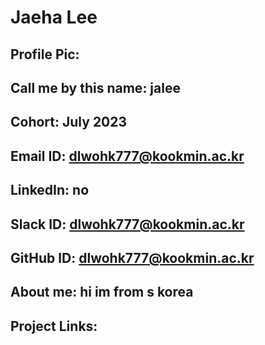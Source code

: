 # Jaeha Lee
## Profile Pic: 
## Call me by this name: jalee
## Cohort: July 2023
## Email ID: dlwohk777@kookmin.ac.kr
## LinkedIn: no
## Slack ID: dlwohk777@kookmin.ac.kr
## GitHub ID: dlwohk777@kookmin.ac.kr
## About me: hi im from s korea
## Project Links:
